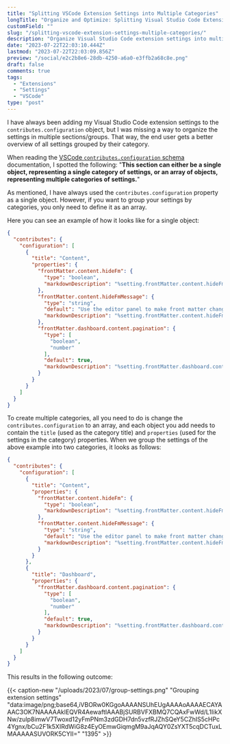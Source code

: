 ```yaml
---
title: "Splitting VSCode Extension Settings into Multiple Categories"
longTitle: "Organize and Optimize: Splitting Visual Studio Code Extension Settings into Multiple Categories"
customField: ""
slug: "/splitting-vscode-extension-settings-multiple-categories/"
description: "Organize Visual Studio Code extension settings into multiple categories for a better overview and easier configuration with this guide."
date: "2023-07-22T22:03:10.444Z"
lastmod: "2023-07-22T22:03:09.856Z"
preview: "/social/e2c2b8e6-28db-4250-a6a0-e3ffb2a68c8e.png"
draft: false
comments: true
tags:
  - "Extensions"
  - "Settings"
  - "VSCode"
type: "post"
---
```


I have always been adding my Visual Studio Code extension settings to the `contributes.configuration` object, but I was missing a way to organize the settings in multiple sections/groups. That way, the end user gets a better overview of all settings grouped by their category.

When reading the [VSCode `contributes.configuration` schema](https://code.visualstudio.com/api/references/contribution-points#contributes.configuration) documentation, I spotted the following: "**This section can either be a single object, representing a single category of settings, or an array of objects, representing multiple categories of settings.**"

As mentioned, I have always used the `contributes.configuration` property as a single object. However, if you want to group your settings by categories, you only need to define it as an array.

Here you can see an example of how it looks like for a single object:

<!-- FM:Snippet:Start data:{"id":"Highlight (single)","fields":[{"name":"type","value":"json"},{"name":"selection","value":""}]} -->
```json
{
  "contributes": {
    "configuration": [
      {
        "title": "Content",
        "properties": {
          "frontMatter.content.hideFm": {
            "type": "boolean",
            "markdownDescription": "%setting.frontMatter.content.hideFm.markdownDescription%"
          },
          "frontMatter.content.hideFmMessage": {
            "type": "string",
            "default": "Use the editor panel to make front matter changes",
            "markdownDescription": "%setting.frontMatter.content.hideFmMessage.markdownDescription%"
          },
          "frontMatter.dashboard.content.pagination": {
            "type": [
              "boolean",
              "number"
            ],
            "default": true,
            "markdownDescription": "%setting.frontMatter.dashboard.content.pagination.markdownDescription%"
          }
        }
      }
    ]
  }
}
```
<!-- FM:Snippet:End -->

To create multiple categories, all you need to do is change the `contributes.configuration` to an array, and each object you add needs to contain the `title` (used as the category title) and `properties` (used for the settings in the category) properties. When we group the settings of the above example into two categories, it looks as follows:

<!-- FM:Snippet:Start data:{"id":"Highlight (single)","fields":[{"name":"type","value":"json"},{"name":"selection","value":""}]} -->
```json
{
  "contributes": {
    "configuration": [
      {
        "title": "Content",
        "properties": {
          "frontMatter.content.hideFm": {
            "type": "boolean",
            "markdownDescription": "%setting.frontMatter.content.hideFm.markdownDescription%"
          },
          "frontMatter.content.hideFmMessage": {
            "type": "string",
            "default": "Use the editor panel to make front matter changes",
            "markdownDescription": "%setting.frontMatter.content.hideFmMessage.markdownDescription%"
          }
        }
      },
      {
        "title": "Dashboard",
        "properties": {
          "frontMatter.dashboard.content.pagination": {
            "type": [
              "boolean",
              "number"
            ],
            "default": true,
            "markdownDescription": "%setting.frontMatter.dashboard.content.pagination.markdownDescription%"
          }
        }
      }
    ]
  }
}
```
<!-- FM:Snippet:End -->

This results in the following outcome:

{{< caption-new "/uploads/2023/07/group-settings.png" "Grouping extension settings"  "data:image/png;base64,iVBORw0KGgoAAAANSUhEUgAAAAoAAAAECAYAAAC3OK7NAAAAAklEQVR4AewaftIAAABjSURBVFXBMQ7CQAxFwWd/L1IikXNw/zulp8imwV7Twoxd12yFmPNm3zdGDH7dn5vzfRJZhSQeY5CZhIS5cHPc4Ygnx/bCu2F1k5XIRdWiG8z4EyOEmwGiqmgM9aJqAQY0ZsYXT5cqDCTuxLMAAAAASUVORK5CYII=" "1395" >}}